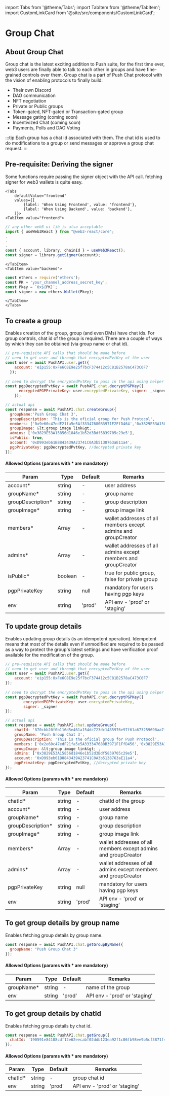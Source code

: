import Tabs from '@theme/Tabs';
import TabItem from '@theme/TabItem';
import CustomLinkCard from '@site/src/components/CustomLinkCard';

# Group Chat

## **About Group Chat**

Group chat is the latest exciting addition to Push suite, for the first time ever, web3 users are finally able to talk to each other in groups and have fine-grained controls over them. Group chat is a part of Push Chat protocol with the vision of enabling protocols to finally build:

* Their own Discord
* DAO communication
* NFT negotiation
* Private or Public groups
* Token-gated, NFT-gated or Transaction-gated group
* Message gating (coming soon)
* Incentivized Chat (coming soon)
* Payments, Polls and DAO Voting

:::tip
Each group has a chat id associated with them. The chat id is used to do modifications to a group or send messages or approve a group chat request.
:::

## Pre-requisite: Deriving the signer

Some functions require passing the signer object with the API call. fetching signer for web3 wallets is quite easy.

```mdx-code-block
<Tabs
    defaultValue="frontend"
    values={[
        {label: 'When Using Frontend', value: 'frontend'},
        {label: 'When Using Backend', value: 'backend'},
    ]}>
<TabItem value="frontend">
```

```typescript
// any other web3 ui lib is also acceptable
import { useWeb3React } from "@web3-react/core";
.
.
.
const { account, library, chainId } = useWeb3React();
const signer = library.getSigner(account);
```

```mdx-code-block
</TabItem>
<TabItem value="backend">
```

```typescript
const ethers = require('ethers');
const PK = 'your_channel_address_secret_key';
const Pkey = `0x${PK}`;
const signer = new ethers.Wallet(Pkey);
```

```mdx-code-block
</TabItem>
</Tabs>
```

## **To create a group**

Enables creation of the group, group (and even DMs) have chat ids. For group controls, chat id of the group is required. There are a couple of ways by which they can be obtained (via group name or chat id).

```javascript
// pre-requisite API calls that should be made before
// need to get user and through that encryptedPvtKey of the user
const user = await PushAPI.user.get({
    account: 'eip155:0xFe6C8E9e25f7bcF374412c5C81B2578aC473C0F7'
  });
  
// need to decrypt the encryptedPvtKey to pass in the api using helper function
const pgpDecryptedPvtKey = await PushAPI.chat.decryptPGPKey({
      encryptedPGPPrivateKey: user.encryptedPrivateKey, signer: _signer
    });

// actual api
const response = await PushAPI.chat.createGroup({
  groupName:'Push Group Chat 3',
  groupDescription: 'This is the oficial group for Push Protocol',
  members: ['0x9e60c47edF21fa5e5Af33347680B3971F2FfD464','0x3829E53A15856d1846e1b52d3Bdf5839705c29e5'],
  groupImage: &lt;group image link&gt; ,
  admins: ['0x3829E53A15856d1846e1b52d3Bdf5839705c29e5'],
  isPublic: true,
  account: '0xD993eb61B8843439A23741C0A3b5138763aE11a4',
  pgpPrivateKey: pgpDecryptedPvtKey, //decrypted private key
});
```

#### Allowed Options (params with \* are mandatory)

| Param              | Type    | Default | Remarks                                                        |
| ------------------ | ------- | ------- | -------------------------------------------------------------- |
| account\*          | string  | -       | user address                                                   |
| groupName\*        | string  | -       | group name                                                     |
| groupDescription\* | string  | -       | group description                                              |
| groupImage\*       | string  | -       | group image link                                               |
| members\*          | Array   | -       | wallet addresses of all members except admins and groupCreator |
| admins\*           | Array   | -       | wallet addresses of all admins except members and groupCreator |
| isPublic\*         | boolean | -       | true for public group, false for private group                 |
| pgpPrivateKey      | string  | null    | mandatory for users having pgp keys                            |
| env                | string  | 'prod'  | API env - 'prod' or 'staging'                                  |

<CustomLinkCard text="To Create a Group" link="https://www.npmjs.com/package/@pushprotocol/restapi#to-create-a-group"/>

## **To update group details**

Enables updating group details (is an idempotent operation). Idempotent means that most of the details even if unmodified are required to be passed as a way to protect the group's latest settings and have verification proof available for the modification of the group.

```javascript
// pre-requisite API calls that should be made before
// need to get user and through that encryptedPvtKey of the user
const user = await PushAPI.user.get({
    account: 'eip155:0xFe6C8E9e25f7bcF374412c5C81B2578aC473C0F7'
});
  
// need to decrypt the encryptedPvtKey to pass in the api using helper function
const pgpDecryptedPvtKey = await PushAPI.chat.decryptPGPKey({
        encryptedPGPPrivateKey: user.encryptedPrivateKey, 
        signer: _signer
});

// actual api
const response = await PushAPI.chat.updateGroup({
    chatId: '870cbb20f0b116d5e461a154dc723dc1485976e97f61a673259698aa7f48371c',
    groupName: 'Push Group Chat 3',
    groupDescription: 'This is the oficial group for Push Protocol',
    members: ['0x2e60c47edF21fa5e5A333347680B3971F1FfD456','0x3829E53A15856d1846e1b52d3Bdf5839705c29e5'],
    groupImage: &lt;group image link&gt; ,
    admins: ['0x3829E53A15856d1846e1b52d3Bdf5839705c29e5'],
    account: '0xD993eb61B8843439A23741C0A3b5138763aE11a4',
    pgpPrivateKey: pgpDecryptedPvtKey, //decrypted private key
});
```

#### Allowed Options (params with \* are mandatory)

| Param              | Type   | Default | Remarks                                                        |
| ------------------ | ------ | ------- | -------------------------------------------------------------- |
| chatId\*           | string | -       | chatId of the group                                            |
| account\*          | string | -       | user address                                                   |
| groupName\*        | string | -       | group name                                                     |
| groupDescription\* | string | -       | group description                                              |
| groupImage\*       | string | -       | group image link                                               |
| members\*          | Array  | -       | wallet addresses of all members except admins and groupCreator |
| admins\*           | Array  | -       | wallet addresses of all admins except members and groupCreator |
| pgpPrivateKey      | string | null    | mandatory for users having pgp keys                            |
| env                | string | 'prod'  | API env - 'prod' or 'staging'                                  |

<CustomLinkCard text="To Update the Group" link="https://www.npmjs.com/package/@pushprotocol/restapi#to-update-group-details"/>

## **To get group details by group name**

Enables fetching group details by group name.

```javascript
const response = await PushAPI.chat.getGroupByName({
  groupName: "Push Group Chat 3"
});
```

#### Allowed Options (params with \* are mandatory)

| Param       | Type   | Default | Remarks                       |
| ----------- | ------ | ------- | ----------------------------- |
| groupName\* | string | -       | name of the group             |
| env         | string | 'prod'  | API env - 'prod' or 'staging' |

<CustomLinkCard text="Get Group Details by Group Name" link="https://www.npmjs.com/package/@pushprotocol/restapi#to-get-group-details-by-group-name"/>

## **To get group details by chatId**

Enables fetching group details by chat id.

```javascript
const response = await PushAPI.chat.getGroup({
  chatId: '190591e84108cdf12e62eecabf02ddb123ea92f1c06fb98ee9b5cf3871f46fa9'
});
```

#### Allowed Options (params with \* are mandatory)

| Param    | Type   | Default | Remarks                       |
| -------- | ------ | ------- | ----------------------------- |
| chatId\* | string | -       | group chat id                 |
| env      | string | 'prod'  | API env - 'prod' or 'staging' |

<CustomLinkCard text="Get Goup Details by Chat Id" link="https://www.npmjs.com/package/@pushprotocol/restapi#to-get-group-details-by-chatid"/>
